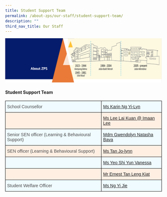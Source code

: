 ```yaml
---
title: Student Support Team
permalink: /about-zps/our-staff/student-support-team/
description: ""
third_nav_title: Our Staff
---
```

<img src="/images/AboutUs.png">
<h4><strong>Student Support Team</strong></h4>
<style type="text/css">
.tg  {border-collapse:collapse;border-spacing:0;}
.tg td{border-color:black;border-style:solid;border-width:1px;font-family:Arial, sans-serif;font-size:14px;
  overflow:hidden;padding:10px 5px;word-break:normal;}
.tg th{border-color:black;border-style:solid;border-width:1px;font-family:Arial, sans-serif;font-size:14px;
  font-weight:normal;overflow:hidden;padding:10px 5px;word-break:normal;}
.tg .tg-culv{background-color:#FFEFE3;color:#073763;text-align:left;text-decoration:underline;vertical-align:top}
.tg .tg-jxeu{background-color:#EFFBFF;color:#4C4C4C;text-align:left;vertical-align:top}
.tg .tg-x88q{background-color:#EFFBFF;color:#4C4C4C;text-align:left;vertical-align:middle}
.tg .tg-j24s{background-color:#FFEFE3;color:#4C4C4C;text-align:left;vertical-align:middle}
.tg .tg-ut1a{background-color:#EFFBFF;color:#0B5394;text-align:left;text-decoration:underline;vertical-align:top}
.tg .tg-gfyo{background-color:#FFEFE3;color:#0B5394;text-align:left;text-decoration:underline;vertical-align:top}
</style>
<table class="tg">
<thead>
  <tr>
    <th class="tg-x88q"><span style="color:#4C4C4C;background-color:#EFFBFF">School Counsellor</span></th>
    <th class="tg-ut1a"><a href="mailto:karin_ng_yi-lyn@schools.gov.sg">Ms Karin Ng Yi-Lyn</a></th>
  </tr>
</thead>
<tbody>
  <tr>
    <td class="tg-j24s"><span style="color:#4C4C4C;background-color:#FFEFE3"> </span></td>
    <td class="tg-culv"><a href="mailto:Lee_Lai_Kuan@schools.gov.sg">Ms Lee Lai Kuan @ Imaan Lee </a></td>
  </tr>
  <tr>
    <td class="tg-x88q"><span style="color:#4C4C4C;background-color:#EFFBFF">Senior SEN officer (Learning &amp; Behavioural Support)</span><br></td>
    <td class="tg-ut1a"><a href="mailto:gwendolyn_natasha_bava@schools.gov.sg">Mdm Gwendolyn Natasha Bava</a></td>
  </tr>
  <tr>
    <td class="tg-j24s"><span style="color:#4C4C4C;background-color:#FFEFE3">SEN officer (Learning &amp; Behavioural Support)</span><br></td>
    <td class="tg-gfyo"><a href="mailto:tan_jo-lynn@schools.gov.sg">Ms Tan Jo-lynn</a></td>
  </tr>
  <tr>
    <td class="tg-jxeu"></td>
    <td class="tg-ut1a"><a href="mailto:Yeo_Shi_Yun_Vanessa@schools.gov.sg">Ms Yeo Shi Yun Vanessa</a></td>
  </tr>
  <tr>
    <td class="tg-j24s"><span style="color:#4C4C4C;background-color:#FFEFE3"> </span></td>
    <td class="tg-gfyo"><a href="mailto:Ernest_Tan_Leng_Kiat@schools.gov.sg">Mr Ernest Tan Leng Kiat</a></td>
  </tr>
  <tr>
    <td class="tg-x88q"><span style="color:#4C4C4C;background-color:#EFFBFF"> Student Welfare Officer</span></td>
    <td class="tg-ut1a"><a href="mailto:Ng_Yi_jie@schools.gov.sg">Ms Ng Yi Jie</a></td>
  </tr>
</tbody>
</table>
